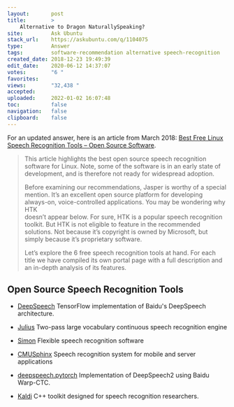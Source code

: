 ```yaml
---
layout:       post
title:        >
    Alternative to Dragon NaturallySpeaking?
site:         Ask Ubuntu
stack_url:    https://askubuntu.com/q/1104075
type:         Answer
tags:         software-recommendation alternative speech-recognition
created_date: 2018-12-23 19:49:39
edit_date:    2020-06-12 14:37:07
votes:        "6 "
favorites:    
views:        "32,438 "
accepted:     
uploaded:     2022-01-02 16:07:48
toc:          false
navigation:   false
clipboard:    false
---
```


For an updated answer, here is an article from March 2018: [Best Free Linux Speech Recognition Tools – Open Source Software][1].

> This article highlights the best open source speech recognition  
> software for Linux. Note, some of the software is in an early state of  
> development, and is therefore not ready for widespread adoption.  
>   
> Before examining our recommendations, Jasper is worthy of a special  
> mention. It’s an excellent open source platform for developing  
> always-on, voice-controlled applications. You may be wondering why HTK  
> doesn’t appear below. For sure, HTK is a popular speech recognition  
> toolkit. But HTK is not eligible to feature in the recommended  
> solutions. Not because it’s copyright is owned by Microsoft, but  
> simply because it’s proprietary software.  
>   
> Let’s explore the 6 free speech recognition tools at hand. For each  
> title we have compiled its own portal page with a full description and  
> an in-depth analysis of its features.  

## Open Source Speech Recognition Tools

- [DeepSpeech][2]   TensorFlow implementation of Baidu's DeepSpeech architecture.
- [Julius][3]   Two-pass large vocabulary continuous speech recognition engine
- [Simon][4]    Flexible speech recognition software
- [CMUSphinx][5]    Speech recognition system for mobile and server applications
- [deepspeech.pytorch][6]   Implementation of DeepSpeech2 using Baidu Warp-CTC.
- [Kaldi][7]    C++ toolkit designed for speech recognition researchers.


  [1]: https://www.linuxlinks.com/best-free-linux-speech-recognition-tools-open-source-software/
  [2]: https://www.linuxlinks.com/deepspeech-tensorflow-implementation-baidus-deepspeech-architecture/
  [3]: https://www.linuxlinks.com/Julius/
  [4]: https://www.linuxlinks.com/Simon/
  [5]: https://www.linuxlinks.com/cmusphinx-open-source-speech-recognition-system-for-mobile-and-server-applications/
  [6]: https://www.linuxlinks.com/deepspeech-pytorch-implementation-of-deepspeech2-using-baidu-warp-ctc/
  [7]: https://www.linuxlinks.com/kaldi-speech-recognition-toolkit-designed-for-speech-recognition-researchers/
